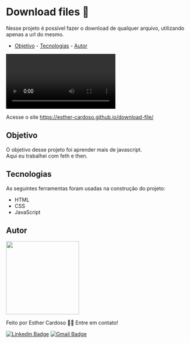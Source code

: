 # Download files 📎

Nesse projeto é possível fazer o download de qualquer arquivo, utilizando apenas a url do mesmo.

- [Objetivo](#objetivo) - [Tecnologias](#tecnologias) - [Autor](#autor)

![Gif](/gif.mp4)

Acesse o site <https://esther-cardoso.github.io/download-file/>

## Objetivo
O objetivo desse projeto foi aprender mais de javascript. <br/> Aqui eu trabalhei com feth e then.

## Tecnologias
As seguintes ferramentas foram usadas na construção do projeto:

- HTML
- CSS
- JavaScript

## Autor
<a href="https://www.instagram.com/_esther_cardoso/">
 <img src="https://avatars.githubusercontent.com/u/70102263?v=4" width="200px;" alt=""/>
</a>

Feito por Esther Cardoso 👋🏽 Entre em contato!

[![Linkedin Badge](https://img.shields.io/badge/-Esther-blue?style=flat-square&logo=Linkedin&logoColor=white&link=https://www.linkedin.com/in/esther-cardoso/)](https://www.linkedin.com/in/esther-cardoso/)
[![Gmail Badge](https://img.shields.io/badge/-esthercardosofernandes@gmail.com-c14438?style=flat-square&logo=Gmail&logoColor=white&link=mailto:esthercardosofernandes.com)](mailto:esthercardosofernandes@gmail.com)